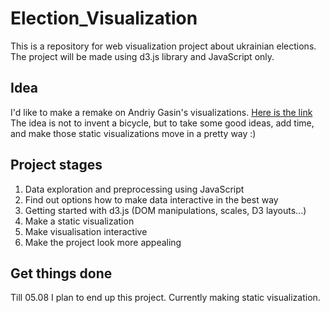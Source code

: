 # Election_Visualization
This is a repository for web visualization project about ukrainian elections.
The project will be made using d3.js library and JavaScript only.
## Idea
I'd like to make a remake on Andriy Gasin's visualizations. [Here is the link](https://github.com/andriy-gazin/mps)
The idea is not to invent a bicycle, but to take some good ideas, add time, and make those static visualizations move in a pretty way :)
## Project stages
1) Data exploration and preprocessing using JavaScript
2) Find out options how to make data interactive in the best way
3) Getting started with d3.js (DOM manipulations, scales, D3 layouts...)
4) Make a static visualization
5) Make visualisation interactive
6) Make the project look more appealing 
## Get things done
Till 05.08 I plan to end up this project.
Currently making static visualization.
